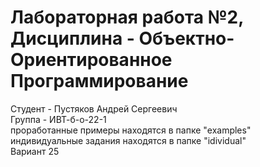 # Лабораторная работа №2, Дисциплина - Объектно-Ориентированное Программирование
Студент - Пустяков Андрей Сергеевич
<br>
Группа - ИВТ-б-о-22-1
<br>
проработанные примеры находятся в папке "examples"
<br>
индивидуальные задания находятся в папке "idividual"
<br>
Вариант 25